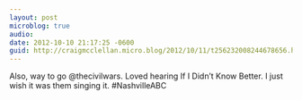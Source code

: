 ```yaml
---
layout: post
microblog: true
audio: 
date: 2012-10-10 21:17:25 -0600
guid: http://craigmcclellan.micro.blog/2012/10/11/t256232008244678656.html
---
```

Also, way to go @thecivilwars. Loved hearing If I Didn’t Know Better. I just wish it was them singing it. #NashvilleABC
